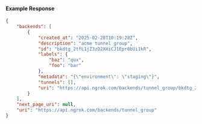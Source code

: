 <!-- Code generated for API Clients. DO NOT EDIT. -->

#### Example Response

```json
{
	"backends": [
		{
			"created_at": "2025-02-28T10:19:28Z",
			"description": "acme tunnel group",
			"id": "bkdtg_2tfL1jZ3zD2XHiCJ1Epr8bUi1kR",
			"labels": {
				"baz": "qux",
				"foo": "bar"
			},
			"metadata": "{\"environment\": \"staging\"}",
			"tunnels": [],
			"uri": "https://api.ngrok.com/backends/tunnel_group/bkdtg_2tfL1jZ3zD2XHiCJ1Epr8bUi1kR"
		}
	],
	"next_page_uri": null,
	"uri": "https://api.ngrok.com/backends/tunnel_group"
}
```
